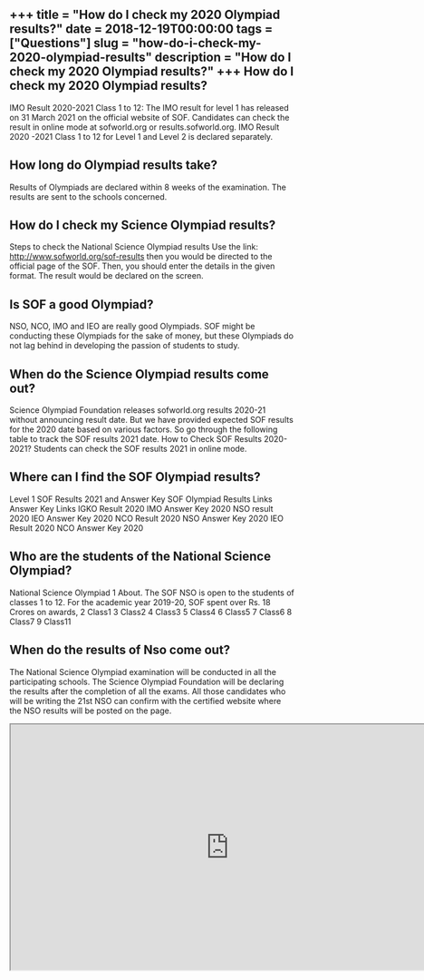 +++
title = "How do I check my 2020 Olympiad results?"
date = 2018-12-19T00:00:00
tags = ["Questions"]
slug = "how-do-i-check-my-2020-olympiad-results"
description = "How do I check my 2020 Olympiad results?"
+++
How do I check my 2020 Olympiad results?
----------------------------------------

IMO Result 2020-2021 Class 1 to 12: The IMO result for level 1 has released on 31 March 2021 on the official website of SOF. Candidates can check the result in online mode at sofworld.org or results.sofworld.org. IMO Result 2020 -2021 Class 1 to 12 for Level 1 and Level 2 is declared separately.

How long do Olympiad results take?
----------------------------------

Results of Olympiads are declared within 8 weeks of the examination. The results are sent to the schools concerned.

How do I check my Science Olympiad results?
-------------------------------------------

Steps to check the National Science Olympiad results Use the link: http://www.sofworld.org/sof-results then you would be directed to the official page of the SOF. Then, you should enter the details in the given format. The result would be declared on the screen.

Is SOF a good Olympiad?
-----------------------

NSO, NCO, IMO and IEO are really good Olympiads. SOF might be conducting these Olympiads for the sake of money, but these Olympiads do not lag behind in developing the passion of students to study.

When do the Science Olympiad results come out?
----------------------------------------------

Science Olympiad Foundation releases sofworld.org results 2020-21 without announcing result date. But we have provided expected SOF results for the 2020 date based on various factors. So go through the following table to track the SOF results 2021 date. How to Check SOF Results 2020-2021? Students can check the SOF results 2021 in online mode.

Where can I find the SOF Olympiad results?
------------------------------------------

Level 1 SOF Results 2021 and Answer Key SOF Olympiad Results Links Answer Key Links IGKO Result 2020 IMO Answer Key 2020 NSO result 2020 IEO Answer Key 2020 NCO Result 2020 NSO Answer Key 2020 IEO Result 2020 NCO Answer Key 2020

Who are the students of the National Science Olympiad?
------------------------------------------------------

National Science Olympiad 1 About. The SOF NSO is open to the students of classes 1 to 12. For the academic year 2019-20, SOF spent over Rs. 18 Crores on awards, 2 Class1 3 Class2 4 Class3 5 Class4 6 Class5 7 Class6 8 Class7 9 Class11

When do the results of Nso come out?
------------------------------------

The National Science Olympiad examination will be conducted in all the participating schools. The Science Olympiad Foundation will be declaring the results after the completion of all the exams. All those candidates who will be writing the 21st NSO can confirm with the certified website where the NSO results will be posted on the page.

<iframe allow="accelerometer; autoplay; clipboard-write; encrypted-media; gyroscope; picture-in-picture" allowfullscreen="" class="__youtube_prefs__  epyt-is-override  no-lazyload" data-no-lazy="1" data-origheight="433" data-origwidth="770" data-skipgform_ajax_framebjll="" height="433" id="_ytid_12753" loading="lazy" src="https://www.youtube.com/embed/e1ATCtyayQ0?enablejsapi=1&autoplay=0&cc_load_policy=0&cc_lang_pref=&iv_load_policy=1&loop=0&modestbranding=0&rel=1&fs=1&playsinline=0&autohide=2&theme=dark&color=red&controls=1&" title="YouTube player" width="770"></iframe>